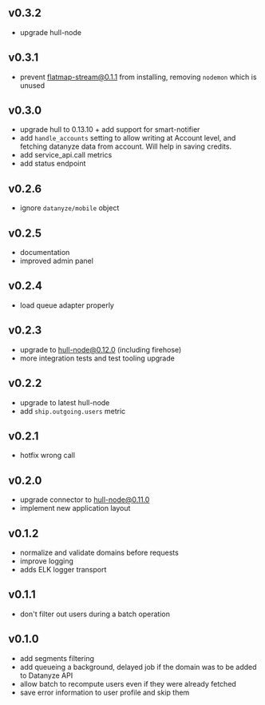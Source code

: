 ## v0.3.2
* upgrade hull-node

## v0.3.1
* prevent flatmap-stream@0.1.1 from installing, removing `nodemon` which is unused

## v0.3.0

* upgrade hull to 0.13.10 + add support for smart-notifier
* add `handle_accounts` setting to allow writing at Account level, and fetching datanyze data from account. Will help in saving credits.
* add service_api.call metrics
* add status endpoint

## v0.2.6

* ignore `datanyze/mobile` object

## v0.2.5

* documentation
* improved admin panel

## v0.2.4

* load queue adapter properly

## v0.2.3

* upgrade to hull-node@0.12.0 (including firehose)
* more integration tests and test tooling upgrade

## v0.2.2

* upgrade to latest hull-node
* add `ship.outgoing.users` metric

## v0.2.1

* hotfix wrong call

## v0.2.0

* upgrade connector to hull-node@0.11.0
* implement new application layout

## v0.1.2

* normalize and validate domains before requests
* improve logging
* adds ELK logger transport

## v0.1.1

* don't filter out users during a batch operation

## v0.1.0

* add segments filtering
* add queueing a background, delayed job if the domain was to be added to Datanyze API
* allow batch to recompute users even if they were already fetched
* save error information to user profile and skip them

